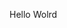Hello Wolrd














































































































































































































































































































































































































































































































































































































































































































































































































































































































































































































































































































































































































































































































































































































































































































































































































































































































































































































































































































































































































































































































































































































































































































































































































































































































































































































































































































































































































































































































































































































































































































































































































































































































































































































































































































































































































































































































































































































































































































































































































































































































































































































































































































































































































































































































































































































































































































































































































































































































































































































































































































































































































































